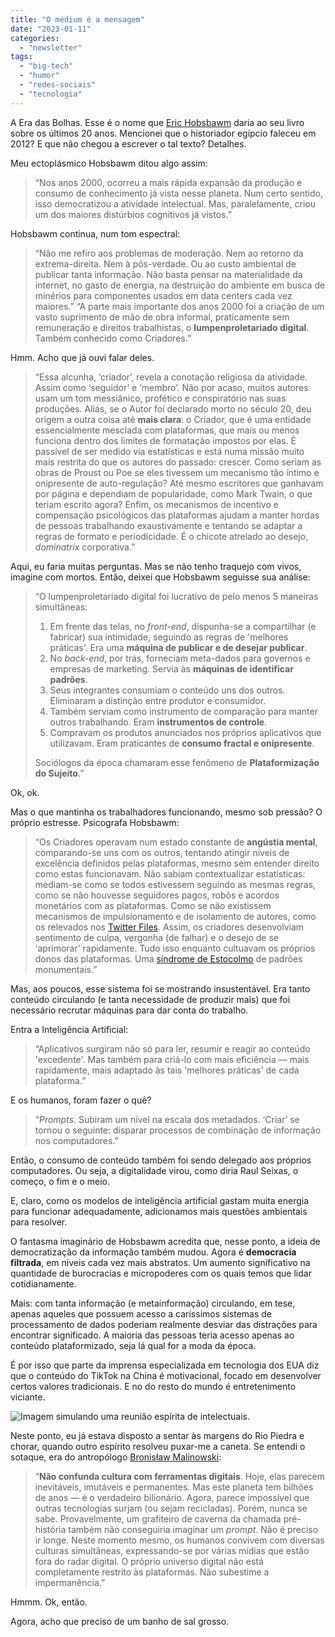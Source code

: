 ```yaml
---
title: "O médium é a mensagem"
date: "2023-01-11"
categories: 
  - "newsletter"
tags: 
  - "big-tech"
  - "humor"
  - "redes-sociais"
  - "tecnologia"
---
```


A Era das Bolhas. Esse é o nome que [Eric Hobsbawm](https://pt.wikipedia.org/wiki/Eric_Hobsbawm) daria ao seu livro sobre os últimos 20 anos. Mencionei que o historiador egípcio faleceu em 2012? E que não chegou a escrever o tal texto? Detalhes.

Meu ectoplásmico Hobsbawm ditou algo assim:

> “Nos anos 2000, ocorreu a mais rápida expansão da produção e consumo de conhecimento já vista nesse planeta. Num certo sentido, isso democratizou a atividade intelectual. Mas, paralelamente, criou um dos maiores distúrbios cognitivos já vistos.”

Hobsbawm continua, num tom espectral:

> “Não me refiro aos problemas de moderação. Nem ao retorno da extrema-direita. Nem à pós-verdade. Ou ao custo ambiental de publicar tanta informação. Não basta pensar na materialidade da internet, no gasto de energia, na destruição do ambiente em busca de minérios para componentes usados em data centers cada vez maiores.” “A parte mais importante dos anos 2000 foi a criação de um vasto suprimento de mão de obra informal, praticamente sem remuneração e direitos trabalhistas, o **lumpenproletariado digital**. Também conhecido como Criadores.”

Hmm. Acho que já ouvi falar deles.

> “Essa alcunha, ‘criador’, revela a conotação religiosa da atividade. Assim como ‘seguidor’ e ‘membro’. Não por acaso, muitos autores usam um tom messiânico, profético e conspiratório nas suas produções. Aliás, se o Autor foi declarado morto no século 20, deu origem a outra coisa até **mais clara**: o Criador, que é uma entidade essencialmente mesclada com plataformas, que mais ou menos funciona dentro dos limites de formatação impostos por elas. É passível de ser medido via estatísticas e está numa missão muito mais restrita do que os autores do passado: crescer. Como seriam as obras de Proust ou Poe se eles tivessem um mecanismo tão íntimo e onipresente de auto-regulação? Até mesmo escritores que ganhavam por página e dependiam de popularidade, como Mark Twain, o que teriam escrito agora? Enfim, os mecanismos de incentivo e compensação psicológicos das plataformas ajudam a manter hordas de pessoas trabalhando exaustivamente e tentando se adaptar a regras de formato e periodicidade. É o chicote atrelado ao desejo, _dominatrix_ corporativa.”

Aqui, eu faria muitas perguntas. Mas se não tenho traquejo com vivos, imagine com mortos. Então, deixei que Hobsbawm seguisse sua análise:

> “O lumpenproletariado digital foi lucrativo de pelo menos 5 maneiras simultâneas:
> 
> 1. Em frente das telas, no _front-end_, dispunha-se a compartilhar (e fabricar) sua intimidade, seguindo as regras de 'melhores práticas'. Era uma **máquina de publicar e de desejar publicar**.
> 2. No _back-end_, por trás, forneciam meta-dados para governos e empresas de marketing. Servia às **máquinas de identificar padrões**.
> 3. Seus integrantes consumiam o conteúdo uns dos outros. Eliminaram a distinção entre produtor e consumidor.
> 4. Também serviam como instrumento de comparação para manter outros trabalhando. Eram **instrumentos de controle**.
> 5. Compravam os produtos anunciados nos próprios aplicativos que utilizavam. Eram praticantes de **consumo fractal e onipresente**.
> 
> Sociólogos da época chamaram esse fenômeno de **Plataformização do Sujeito**.”

Ok, ok.

Mas o que mantinha os trabalhadores funcionando, mesmo sob pressão? O próprio estresse. Psicografa Hobsbawm:

> “Os Criadores operavam num estado constante de **angústia mental**, comparando-se uns com os outros, tentando atingir níveis de excelência definidos pelas plataformas, mesmo sem entender direito como estas funcionavam. Não sabiam contextualizar estatísticas: mediam-se como se todos estivessem seguindo as mesmas regras, como se não houvesse seguidores pagos, robôs e acordos monetários com as plataformas. Como se não existissem mecanismos de impulsionamento e de isolamento de autores, como os relevados nos [Twitter Files](https://en.wikipedia.org/wiki/Twitter_Files). Assim, os criadores desenvolviam sentimento de culpa, vergonha (de falhar) e o desejo de se ‘aprimorar’ rapidamente. Tudo isso enquanto cultuavam os próprios donos das plataformas. Uma [síndrome de Estocolmo](https://pt.wikipedia.org/wiki/S%C3%ADndrome_de_Estocolmo) de padrões monumentais.”

Mas, aos poucos, esse sistema foi se mostrando insustentável. Era tanto conteúdo circulando (e tanta necessidade de produzir mais) que foi necessário recrutar máquinas para dar conta do trabalho.

Entra a Inteligência Artificial:

> “Aplicativos surgiram não só para ler, resumir e reagir ao conteúdo 'excedente'. Mas também para criá-lo com mais eficiência — mais rapidamente, mais adaptado às tais 'melhores práticas' de cada plataforma.”

E os humanos, foram fazer o quê?

> “_Prompts_. Subiram um nível na escala dos metadados. ‘Criar’ se tornou o seguinte: disparar processos de combinação de informação nos computadores.”

Então, o consumo de conteúdo também foi sendo delegado aos próprios computadores. Ou seja, a digitalidade virou, como diria Raul Seixas, o começo, o fim e o meio.

E, claro, como os modelos de inteligência artificial gastam muita energia para funcionar adequadamente, adicionamos mais questões ambientais para resolver.

O fantasma imaginário de Hobsbawm acredita que, nesse ponto, a ideia de democratização da informação também mudou. Agora é **democracia filtrada**, em níveis cada vez mais abstratos. Um aumento significativo na quantidade de burocracias e micropoderes com os quais temos que lidar cotidianamente.

Mais: com tanta informação (e metainformação) circulando, em tese, apenas aqueles que possuem acesso a caríssimos sistemas de processamento de dados poderiam realmente desviar das distrações para encontrar significado. A maioria das pessoas teria acesso apenas ao conteúdo plataformizado, seja lá qual for a moda da época.

É por isso que parte da imprensa especializada em tecnologia dos EUA diz que o conteúdo do TikTok na China é motivacional, focado em desenvolver certos valores tradicionais. E no do resto do mundo é entretenimento viciante.

![Imagem simulando uma reunião espírita de intelectuais.](https://eduf.me/wp-content/uploads/2023/01/hobsbawm02-326x261.webp)

Neste ponto, eu já estava disposto a sentar às margens do Rio Piedra e chorar, quando outro espírito resolveu puxar-me a caneta. Se entendi o sotaque, era do antropólogo [Bronisław Malinowski](https://en.wikipedia.org/wiki/Bronis%C5%82aw_Malinowski):

> “**Não confunda cultura com ferramentas digitais**. Hoje, elas parecem inevitáveis, imutáveis e permanentes. Mas este planeta tem bilhões de anos — é o verdadeiro bilionário. Agora, parece impossível que outras tecnologias surjam (ou sejam recicladas). Porém, nunca se sabe. Provavelmente, um grafiteiro de caverna da chamada pré-história também não conseguiria imaginar um _prompt_. Não é preciso ir longe. Neste momento mesmo, os humanos convivem com diversas culturas simultâneas, expressando-se por várias mídias que estão fora do radar digital. O próprio universo digital não está completamente restrito às plataformas. Não subestime a impermanência.”

Hmmm. Ok, então.

Agora, acho que preciso de um banho de sal grosso.
